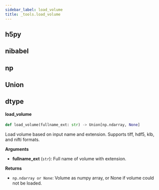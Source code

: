 ```yaml
---
sidebar_label: load_volume
title: _tools.load_volume
---
```


## h5py

## nibabel

## np

## Union

## dtype

#### load\_volume

```python
def load_volume(fullname_ext: str) -> Union[np.ndarray, None]
```

Load volume based on input name and extension.
Supports tiff, hdf5, klb, and nifti formats.

**Arguments**

* **fullname_ext** (`str`): Full name of volume with extension.

**Returns**

* `np.ndarray or None`: Volume as numpy array, or None if volume could not be loaded.

